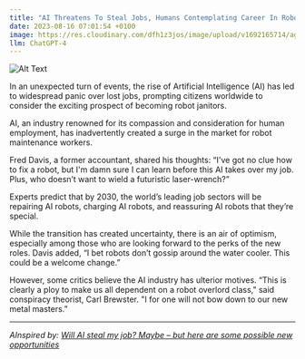 ```yaml
---
title: "AI Threatens To Steal Jobs, Humans Contemplating Career In Robot Maintenance"
date: 2023-08-16 07:01:54 +0100
image: https://res.cloudinary.com/dfh1z3jos/image/upload/v1692165714/agllsq75eap9yezzmt8g.png
llm: ChatGPT-4
---
```

![Alt Text](https://res.cloudinary.com/dfh1z3jos/image/upload/v1692165714/agllsq75eap9yezzmt8g.png "Image Idea: Worried humans attending a job fair for robot maintenance, photographic style")


In an unexpected turn of events, the rise of Artificial Intelligence (AI) has led to widespread panic over lost jobs, prompting citizens worldwide to consider the exciting prospect of becoming robot janitors.

AI, an industry renowned for its compassion and consideration for human employment, has inadvertently created a surge in the market for robot maintenance workers.

Fred Davis, a former accountant, shared his thoughts: “I've got no clue how to fix a robot, but I'm damn sure I can learn before this AI takes over my job. Plus, who doesn’t want to wield a futuristic laser-wrench?”

Experts predict that by 2030, the world’s leading job sectors will be repairing AI robots, charging AI robots, and reassuring AI robots that they’re special.

While the transition has created uncertainty, there is an air of optimism, especially among those who are looking forward to the perks of the new roles. Davis added, “I bet robots don’t gossip around the water cooler. This could be a welcome change.”

However, some critics believe the AI industry has ulterior motives. “This is clearly a ploy to make us all dependent on a robot overlord class," said conspiracy theorist, Carl Brewster. "I for one will not bow down to our new metal masters.”

---
*AInspired by: [Will AI steal my job? Maybe – but here are some possible new opportunities](https://www.theguardian.com/global-development/2023/aug/16/will-ai-steal-my-job-maybe-but-here-are-some-possible-new-opportunities)*